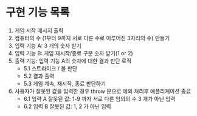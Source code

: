 # 구현 기능 목록

1. 게임 시작 메시지 출력
2. 컴퓨터의 수 (1부터 9까지 서로 다른 수로 이루어진 3자리의 수) 만들기
3. 입력 기능 A: 3 개의 숫자 받기
4. 입력 기능 B: 게임 재시작/종료 구분 숫자 받기(1 or 2)
5. 출력 기능: 입력 기능 A의 숫자에 대한 결과 판단 로직
   - 5.1 스트라이크 / 볼 판단
   - 5.2 결과 출력
   - 5.3 게임 계속, 재시작, 종료 판단하기
6. 사용자가 잘못된 값을 입력한 경우 throw 문으로 예외 처리후 애플리케이션 종료
   - 6.1 입력 A 잘못된 값: 1-9 까지 서로 다른 임의의 수 3 개가 아닌 입력
   - 6.2 입력 B 잘못된 값: 1, 2 가 아닌 입력
